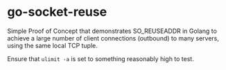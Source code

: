 # go-socket-reuse
Simple Proof of Concept that demonstrates SO_REUSEADDR in Golang to achieve a large number of client connections (outbound) to many servers, using the same local TCP tuple.

Ensure that `ulimit -a` is set to something reasonably high to test.
